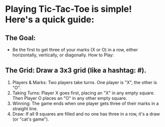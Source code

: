 # Playing Tic-Tac-Toe is simple! Here's a quick guide:

## The Goal:

* Be the first to get three of your marks (X or O) in a row, either horizontally, vertically, or diagonally.
How to Play:

## The Grid: Draw a 3x3 grid (like a hashtag: #).

1. Players & Marks: Two players take turns. One player is "X", the other is "O".
2. Taking Turns: Player X goes first, placing an "X" in any empty square. Then Player O places an "O" in any other empty square.
3. Winning: The game ends when one player gets three of their marks in a straight line.
4. Draw: If all 9 squares are filled and no one has three in a row, it's a draw (or "cat's game").

